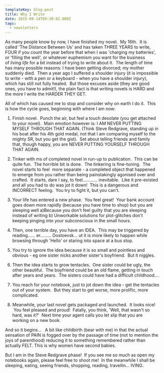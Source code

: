 ```yaml
---
templateKey: blog-post
title: Why I Write
date: 2015-09-14T09:30:02.000Z
tags:
  - newsletters
---
```


As many people know by now, I have finished my novel.  My 16th.  It is called 'The Distance Between Us' and has taken THREE YEARS to write, FOUR if you count the year before that when I was 'charging my batteries', or 'filling the well', or whatever euphemism you want for the business of *living life* for a bit instead of trying to write about it.  The length of time has many possible reasons: I have been getting divorced; my mother suddenly died.  Then a year ago I suffered a shoulder injury (it is impossible to write - with a pen or a keyboard - when you have a shoulder injury), which has still not fully healed.  But those excuses aside (they are good ones, you have to admit!), the plain fact is that writing novels is HARD and the more I write the HARDER THEY GET.

All of which has caused me to stop and consider why on earth I do it.  This is how the cycle goes, beginning with where I am now:

1. Finish novel.  Punch the air, but feel a touch desolate (you get attached to your novel).  Main emotion however is: I AM NEVER PUTTING MYSELF THROUGH THAT AGAIN. (Think Steve Redgrave, standing up in his boat after his 4th gold medal, not that I am comparing myself to the mighty SR, but you get the gist).  Set about telling friends and family that, though happy, you are NEVER PUTTING YOURSELF THROUGH THAT AGAIN.

2. Tinker with ms of completed novel in run-up to publication.  This can be quite fun.  The horrible bit is done.  The tinkering is fine-tuning.  The novel starts to feel  more separate - a completed object that happened to emerge from you rather than being painstakingly agonised over and crafted.  It starts, dare I say, to feel............ inevitable.  Like it pre-existed and all you had to do was jot it down!  This is a dangerous and INCORRECT feeling.  You try to fight it, but you can't.

3. Your life has entered a new phase.  You feel great!  Your bank account goes down more rapidly (because you have time to shop) but you are sleeping well a)Because you don't feel guilty that you are sleeping instead of writing b) Unworkable solutions for plot-glitches don't keeping pinging into your subconscious in the small hours.

4. Then, one terrible day, you have an IDEA.  This may be triggered by reading...... er......... Dostoevsk... ut it is more likely to happen while browsing through 'Hello' or staring into space at a bus stop.

5. You try to ignore the idea because it is so small and pointless and obvious - eg one sister nicks another sister's boyfriend.  But it niggles.

6. Then the idea starts to grow tentacles.  One sister could be ugly, the other beautiful.  The boyfriend could be an old flame, getting in touch after years and years.  The sisters could have had a difficult childhood....

7. You reach for your notebook, just to jot down the idea - get the tentacles out of your system.  But they start to get worse, more prolific, more complicated.

8. Meanwhile, your last novel gets packaged and launched.  It looks nice!  You feel pleased and proud!  Fatally, you think, 'Well, that wasn't so hard, was it?'  Next time your agent calls you let slip that you are working on a new book.

And so it begins...   A bit like childbirth (bear with me) in that the actual sensation of PAIN is fogged over by the passage of time (not to mention the joys of parenthood) reducing it to something remembered rather than actually FELT. This is why women have second babies.

But I am in the Steve Redgrave phase!  If you see me so much as open my notebooks again, please feel free to shoot me!  In the meanwhile I shall be sleeping, eating, seeing friends, shopping, reading, travellin... IVING.

